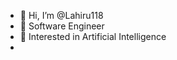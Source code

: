 - 👋 Hi, I’m @Lahiru118
- 👀 Software Engineer
- 🌱 Interested in Artificial Intelligence
- 


<!---
Lahiru118/Lahiru118 is a ✨ special ✨ repository because its `README.md` (this file) appears on your GitHub profile.
You can click the Preview link to take a look at your changes.
--->
